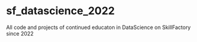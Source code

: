 # sf_datascience_2022
All code and projects of continued educaton in DataScience on SkillFactory since 2022
